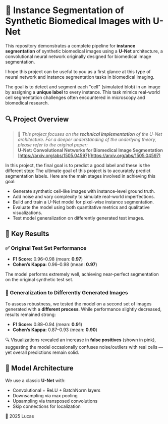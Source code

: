 # 🧬 Instance Segmentation of Synthetic Biomedical Images with U-Net

This repository demonstrates a complete pipeline for **instance segmentation** of synthetic biomedical images using a **U-Net** architecture, a convolutional neural network originally designed for biomedical image segmentation.

I hope this project can be useful to you as a first glance at this type of neural network and instance segmentation tasks in biomedical imaging.

The goal is to detect and segment each "cell" (simulated blob) in an image by assigning a **unique label** to every instance. This task mimics real-world cell segmentation challenges often encountered in microscopy and biomedical research.

## 🔍 Project Overview

> 📌 *This project focuses on the **technical implementation** of the U-Net architecture. For a deeper understanding of the underlying theory, please refer to the original paper:*  
> **U-Net: Convolutional Networks for Biomedical Image Segmentation**  
> [https://arxiv.org/abs/1505.04597](https://arxiv.org/abs/1505.04597)

In this project, the final goal is to predict a good label and these is the different step:
The ultimate goal of this project is to accurately predict segmentation labels. Here are the main stages involved in achieving this goal:

- Generate synthetic cell-like images with instance-level ground truth.
- Add noise and vary complexity to simulate real-world imperfections.
- Build and train a U-Net model for pixel-wise instance segmentation.
- Evaluate the model using both quantitative metrics and qualitative visualizations.
- Test model generalization on differently generated test images.

## 🧪 Key Results

### ✅ Original Test Set Performance

- **F1 Score:** 0.96–0.98 (mean: **0.97**)
- **Cohen’s Kappa:** 0.96–0.98 (mean: **0.97**)

The model performs extremely well, achieving near-perfect segmentation on the original synthetic test set.

### 🔄 Generalization to Differently Generated Images

To assess robustness, we tested the model on a second set of images generated with a **different process**. While performance slightly decreased, results remained strong:

- **F1 Score:** 0.88–0.94 (mean: **0.91**)
- **Cohen’s Kappa:** 0.87–0.93 (mean: **0.90**)

🔍 Visualizations revealed an increase in **false positives** (shown in pink), suggesting the model occasionally confuses noise/outliers with real cells — yet overall predictions remain solid.

## 🧠 Model Architecture

We use a classic **U-Net** with:

- Convolutional + ReLU + BatchNorm layers
- Downsampling via max pooling
- Upsampling via transposed convolutions
- Skip connections for localization

📄 2025 Lucas
